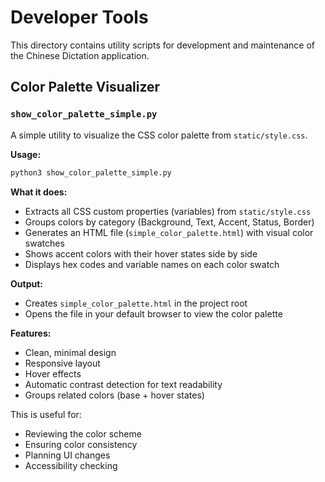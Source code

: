 # Developer Tools

This directory contains utility scripts for development and maintenance of the Chinese Dictation application.

## Color Palette Visualizer

### `show_color_palette_simple.py`

A simple utility to visualize the CSS color palette from `static/style.css`.

**Usage:**
```bash
python3 show_color_palette_simple.py
```

**What it does:**
- Extracts all CSS custom properties (variables) from `static/style.css`
- Groups colors by category (Background, Text, Accent, Status, Border)
- Generates an HTML file (`simple_color_palette.html`) with visual color swatches
- Shows accent colors with their hover states side by side
- Displays hex codes and variable names on each color swatch

**Output:**
- Creates `simple_color_palette.html` in the project root
- Opens the file in your default browser to view the color palette

**Features:**
- Clean, minimal design
- Responsive layout
- Hover effects
- Automatic contrast detection for text readability
- Groups related colors (base + hover states)

This is useful for:
- Reviewing the color scheme
- Ensuring color consistency
- Planning UI changes
- Accessibility checking 